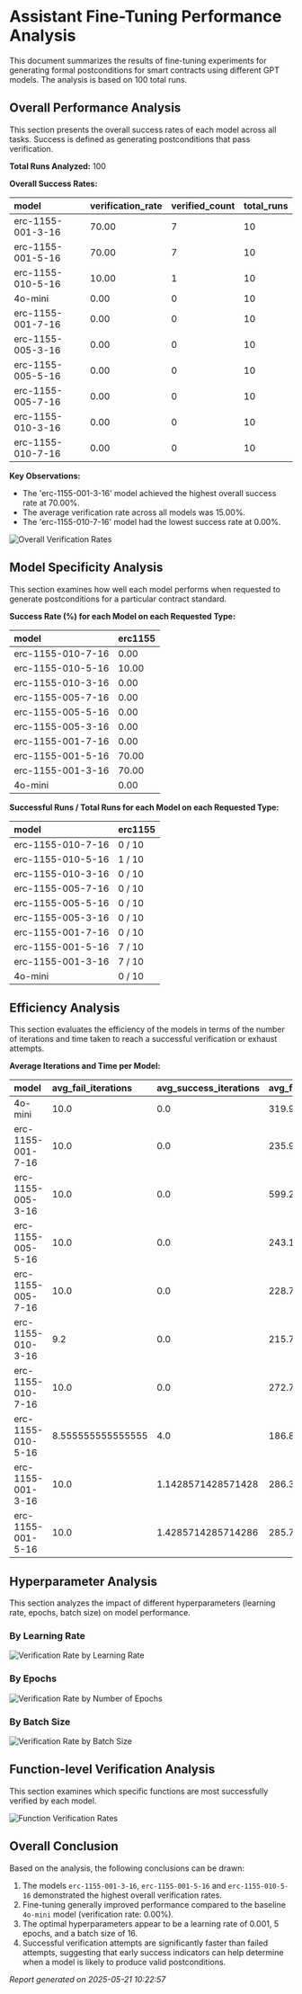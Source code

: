 # Assistant Fine-Tuning Performance Analysis

This document summarizes the results of fine-tuning experiments for generating formal postconditions for smart contracts using different GPT models. The analysis is based on 100 total runs.

## Overall Performance Analysis

This section presents the overall success rates of each model across all tasks. Success is defined as generating postconditions that pass verification.

**Total Runs Analyzed:** 100

**Overall Success Rates:**

| model | verification_rate | verified_count | total_runs |
| :--- | :--- | :--- | :--- |
| erc-1155-001-3-16 | 70.00 | 7 | 10 |
| erc-1155-001-5-16 | 70.00 | 7 | 10 |
| erc-1155-010-5-16 | 10.00 | 1 | 10 |
| 4o-mini | 0.00 | 0 | 10 |
| erc-1155-001-7-16 | 0.00 | 0 | 10 |
| erc-1155-005-3-16 | 0.00 | 0 | 10 |
| erc-1155-005-5-16 | 0.00 | 0 | 10 |
| erc-1155-005-7-16 | 0.00 | 0 | 10 |
| erc-1155-010-3-16 | 0.00 | 0 | 10 |
| erc-1155-010-7-16 | 0.00 | 0 | 10 |

**Key Observations:**

- The 'erc-1155-001-3-16' model achieved the highest overall success rate at 70.00%.
- The average verification rate across all models was 15.00%.
- The 'erc-1155-010-7-16' model had the lowest success rate at 0.00%.

![Overall Verification Rates](verification_rates.png)

## Model Specificity Analysis

This section examines how well each model performs when requested to generate postconditions for a particular contract standard.

**Success Rate (%) for each Model on each Requested Type:**

| model | erc1155 |
| :--- | :--- |
| erc-1155-010-7-16 | 0.00 |
| erc-1155-010-5-16 | 10.00 |
| erc-1155-010-3-16 | 0.00 |
| erc-1155-005-7-16 | 0.00 |
| erc-1155-005-5-16 | 0.00 |
| erc-1155-005-3-16 | 0.00 |
| erc-1155-001-7-16 | 0.00 |
| erc-1155-001-5-16 | 70.00 |
| erc-1155-001-3-16 | 70.00 |
| 4o-mini | 0.00 |

**Successful Runs / Total Runs for each Model on each Requested Type:**

| model | erc1155 |
| :--- | :--- |
| erc-1155-010-7-16 | 0 / 10 |
| erc-1155-010-5-16 | 1 / 10 |
| erc-1155-010-3-16 | 0 / 10 |
| erc-1155-005-7-16 | 0 / 10 |
| erc-1155-005-5-16 | 0 / 10 |
| erc-1155-005-3-16 | 0 / 10 |
| erc-1155-001-7-16 | 0 / 10 |
| erc-1155-001-5-16 | 7 / 10 |
| erc-1155-001-3-16 | 7 / 10 |
| 4o-mini | 0 / 10 |

## Efficiency Analysis

This section evaluates the efficiency of the models in terms of the number of iterations and time taken to reach a successful verification or exhaust attempts.

**Average Iterations and Time per Model:**

| model | avg_fail_iterations | avg_success_iterations | avg_fail_time | avg_success_time | fail_rate |
| :--- | :--- | :--- | :--- | :--- | :--- |
| 4o-mini | 10.0 | 0.0 | 319.9581855297089 | 0.0 | 100.00 |
| erc-1155-001-7-16 | 10.0 | 0.0 | 235.9989825963974 | 0.0 | 100.00 |
| erc-1155-005-3-16 | 10.0 | 0.0 | 599.2035778522492 | 0.0 | 100.00 |
| erc-1155-005-5-16 | 10.0 | 0.0 | 243.10460169315337 | 0.0 | 100.00 |
| erc-1155-005-7-16 | 10.0 | 0.0 | 228.7779240131378 | 0.0 | 100.00 |
| erc-1155-010-3-16 | 9.2 | 0.0 | 215.76204497814177 | 0.0 | 100.00 |
| erc-1155-010-7-16 | 10.0 | 0.0 | 272.7865723848343 | 0.0 | 100.00 |
| erc-1155-010-5-16 | 8.555555555555555 | 4.0 | 186.86249489254422 | 103.11082363128662 | 90.00 |
| erc-1155-001-3-16 | 10.0 | 1.1428571428571428 | 286.3577070236206 | 64.2197893347059 | 30.00 |
| erc-1155-001-5-16 | 10.0 | 1.4285714285714286 | 285.7323076725006 | 62.096798760550364 | 30.00 |

## Hyperparameter Analysis

This section analyzes the impact of different hyperparameters (learning rate, epochs, batch size) on model performance.

### By Learning Rate

![Verification Rate by Learning Rate](verification_by_learning_rate.png)

### By Epochs

![Verification Rate by Number of Epochs](verification_by_epochs.png)

### By Batch Size

![Verification Rate by Batch Size](verification_by_batch_size.png)

## Function-level Verification Analysis

This section examines which specific functions are most successfully verified by each model.

![Function Verification Rates](function_verification.png)

## Overall Conclusion

Based on the analysis, the following conclusions can be drawn:

1. The models `erc-1155-001-3-16`, `erc-1155-001-5-16` and `erc-1155-010-5-16` demonstrated the highest overall verification rates.
2. Fine-tuning generally improved performance compared to the baseline `4o-mini` model (verification rate: 0.00%).
3. The optimal hyperparameters appear to be a learning rate of 0.001, 5 epochs, and a batch size of 16.
4. Successful verification attempts are significantly faster than failed attempts, suggesting that early success indicators can help determine when a model is likely to produce valid postconditions.


*Report generated on 2025-05-21 10:22:57*

